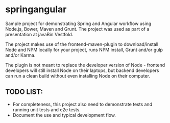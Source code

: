 springangular
===================

Sample project for demonstrating Spring and Angular workflow using Node.js, Bower, Maven and Grunt.
The project was used as part of a presentation at javaBin Vestfold.

The project makes use of the frontend-maven-plugin to download/install Node and NPM locally for your project, runs NPM install, Grunt and/or gulp and/or Karma.

The plugin is not meant to replace the developer version of Node - frontend developers will still install Node on their laptops, but backend developers can run a clean build without even installing Node on their computer.

## TODO LIST:
* For completeness, this project also need to demonstrate tests and running unit tests and e2e tests.
* Document the use and typical development flow.